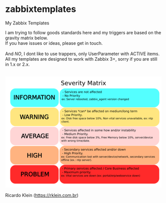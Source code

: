 # zabbixtemplates
My Zabbix Templates

I am trying to follow goods standards here and my triggers are based on the gravity matrix below. <br>
If you have issues or ideas, please get in touch. <br>
<br>
And *NO*, I dont like to use trappers, only UserParameter with ACTIVE items. <br>
All my templates are designed to work with Zabbix 3+, sorry if you are still in 1.x or 2.x. <br>
<br>

![Alt text](/MISC/gravity_matrix.png "Gravity Matrix")

Ricardo Klein (https://rklein.com.br)
